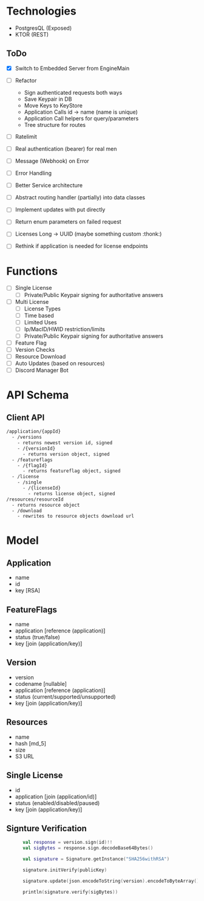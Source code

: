 # Technologies
* PostgresQL (Exposed)
* KTOR (REST)

## ToDo
* [x] Switch to Embedded Server from EngineMain
* [ ] Refactor
  * Sign authenticated requests both ways
  * Save Keypair in DB
  * Move Keys to KeyStore
  * Application Calls id -> name (name is unique) 
  * Application Call helpers for query/parameters
  * Tree structure for routes
* [ ] Ratelimit
* [ ] Real authentication (bearer) for real men
* [ ] Message (Webhook) on Error
* [ ] Error Handling
* [ ] Better Service architecture
* [ ] Abstract routing handler (partially) into data classes
* [ ] Implement updates with put directly
* [ ] Return enum parameters on failed request
* [ ] Licenses Long -> UUID (maybe something custom :thonk:)
* [ ] Rethink if application is needed for license endpoints


# Functions
* [ ] Single License 
  * [ ] Private/Public Keypair signing for authoritative answers
* [ ] Multi License
  * [ ] License Types
  * [ ] Time based
  * [ ] Limited Uses
  * [ ] Ip/MacID/HWID restriction/limits
  * [ ] Private/Public Keypair signing for authoritative answers
* [ ] Feature Flag
* [ ] Version Checks
* [ ] Resource Download
* [ ] Auto Updates (based on resources)
* [ ] Discord Manager Bot

# API Schema

## Client API
```txt
/application/{appId}
  - /versions
    - returns newest version id, signed
    - /{versionId}
      - returns version object, signed
  - /featureflags
    - /{flagId}
      - returns featureflag object, signed
  - /license
    - /single
      - /{licenseId}
        - returns license object, signed
/resources/resourceId
  - returns resource object
  - /download
    - rewrites to resource objects download url 
```

# Model
## Application
- name
- id
- key [RSA]

## FeatureFlags
- name
- application [reference (application)]
- status (true/false)
- key [join (application/key)]

## Version
- version
- codename [nullable]
- application [reference (application)]
- status (current/supported/unsupported)
- key [join (application/key)]

## Resources
- name
- hash [md_5]
- size
- S3 URL 

## Single License
- id
- application [join (application/id)]
- status (enabled/disabled/paused)
- key [join (application/key)]



## Signture Verification
```kotlin
      val response = version.sign(id)!!
      val sigBytes = response.sign.decodeBase64Bytes()

      val signature = Signature.getInstance("SHA256withRSA")

      signature.initVerify(publicKey)

      signature.update(json.encodeToString(version).encodeToByteArray())

      println(signature.verify(sigBytes))

```